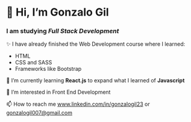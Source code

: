 <h1> 👋 Hi, I’m Gonzalo Gil </h1>

<h3> I am studying <em>Full Stack Development</em> </h3>

✨ I have already finished the Web Development course where I learned:
      <ul>
      <li>HTML</li>
      <li>CSS and SASS</li>
      <li>Frameworks like Bootstrap</li>
      </ul>
      
🌱 I’m currently learning <strong>React.js</strong> to expand what I learned of <strong>Javascript</strong> 

👀 I’m interested in Front End Development

 📫 How to reach me www.linkedin.com/in/gonzalogil23 or
      gonzalogil007@gmail.com 

<!---
gonzalogil23/gonzalogil23 is a ✨ special ✨ repository because its `README.md` (this file) appears on your GitHub profile.
You can click the Preview link to take a look at your changes.
--->
